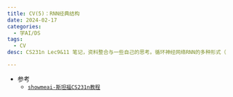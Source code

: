 ```yaml
---
title: CV(5)：RNN经典结构
date: 2024-02-17
categories:
  - 学AI/DS
tags:
  - CV
desc: CS231n Lec9&11 笔记，资料整合与一些自己的思考。循环神经网络RNN的多种形式（1对1、1对多、多对1、多对多），语言模型 ，图像标注，视觉问答，注意力模型，RNN梯度流等。

---
```


- 参考
    - <a href="https://www.showmeai.tech/article-detail/260">`showmeai-斯坦福CS231n教程`</a>

